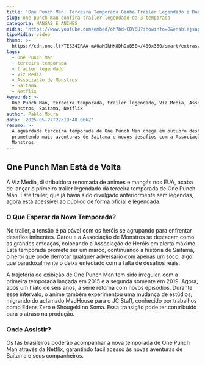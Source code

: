 ```yaml
---
title: 'One Punch Man: Terceira Temporada Ganha Trailer Legendado e Data de Estreia'
slug: one-punch-man-confira-trailer-legendado-da-3-temporada
categoria: MANGÁS E ANIMES
midia: 'https://www.youtube.com/embed/oh7bd-CDY6U?showinfo=0&enablejsapi=1'
tipoMidia: video
thumb: >-
  https://cdn.ome.lt/TESZ4IRAA-mA0aMIkHK8DhDxB5E=/480x360/smart/extras/conteudos/sem_titulo2.png
tags:
  - One Punch Man
  - terceira temporada
  - trailer legendado
  - Viz Media
  - Associação de Monstros
  - Saitama
  - Netflix
keywords: >-
  One Punch Man, terceira temporada, trailer legendado, Viz Media, Associação de
  Monstros, Saitama, Netflix
author: Pablo Moura
data: '2025-05-27T22:19:48.066Z'
resumo: >-
  A aguardada terceira temporada de One Punch Man chega em outubro deste ano,
  prometendo mais aventuras de Saitama e novos desafios com a Associação de
  Monstros.
---
```


## One Punch Man Está de Volta

A Viz Media, distribuidora renomada de animes e mangás nos EUA, acaba de lançar o primeiro trailer legendado da terceira temporada de One Punch Man. Este trailer, que já havia sido divulgado anteriormente sem legendas, agora está acessível ao público de forma oficial e legendada.

### O Que Esperar da Nova Temporada?

No trailer, a tensão é palpável com os heróis se agrupando para enfrentar desafios iminentes. Garou e a Associação de Monstros se destacam como as grandes ameaças, colocando a Associação de Heróis em alerta máximo. Esta temporada promete ser um marco, continuando a história de Saitama, o herói que pode derrotar qualquer adversário com apenas um soco, algo que paradoxalmente o deixa entediado com a falta de desafios reais.

A trajetória de exibição de One Punch Man tem sido irregular, com a primeira temporada lançada em 2015 e a segunda somente em 2019. Agora, após um hiato de seis anos, a série retorna com novos episódios. Durante esse intervalo, o anime também experimentou uma mudança de estúdios, migrando do aclamado MadHouse para o JC Staff, conhecido por trabalhos como Edens Zero e Shougeki no Soma. Essa transição pode ter contribuído para o atraso na produção.

### Onde Assistir?

Os fãs brasileiros poderão acompanhar a nova temporada de One Punch Man através da Netflix, garantindo fácil acesso às novas aventuras de Saitama e seus companheiros.
